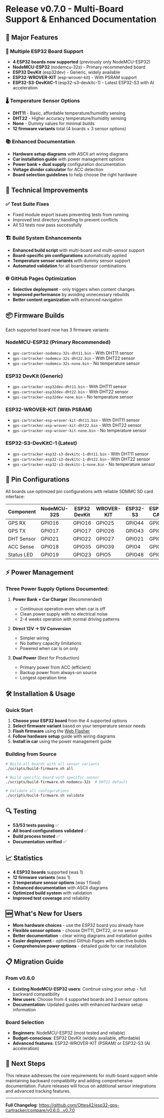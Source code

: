 # Release v0.7.0 - Multi-Board Support & Enhanced Documentation

## 🎉 Major Features

### 🔧 Multiple ESP32 Board Support
- **4 ESP32 boards now supported** (previously only NodeMCU-ESP32)
- **NodeMCU-ESP32** (nodemcu-32s) - Primary recommended board
- **ESP32 DevKit** (esp32dev) - Generic, widely available
- **ESP32-WROVER-KIT** (esp-wrover-kit) - With PSRAM support
- **ESP32-S3-DevKitC-1** (esp32-s3-devkitc-1) - Latest ESP32-S3 with AI acceleration

### 🌡️ Temperature Sensor Options
- **DHT11** - Basic, affordable temperature/humidity sensing
- **DHT22** - Higher accuracy temperature/humidity sensing
- **None** - Dummy values for minimal builds
- **12 firmware variants** total (4 boards × 3 sensor options)

### 📚 Enhanced Documentation
- **Hardware setup diagrams** with ASCII art wiring diagrams
- **Car installation guide** with power management options
- **Power bank + dual supply** configuration documentation
- **Voltage divider calculator** for ACC detection
- **Board selection guidelines** to help choose the right hardware

## 🔧 Technical Improvements

### ✅ Test Suite Fixes
- Fixed module export issues preventing tests from running
- Improved test directory handling to prevent conflicts
- All 53 tests now pass successfully

### 🏗️ Build System Enhancements
- **Enhanced build script** with multi-board and multi-sensor support
- **Board-specific pin configurations** automatically applied
- **Temperature sensor variants** with dummy sensor support
- **Automated validation** for all board/sensor combinations

### 🌐 GitHub Pages Optimization
- **Selective deployment** - only triggers when content changes
- **Improved performance** by avoiding unnecessary rebuilds
- **Better content organization** with enhanced navigation

## 📦 Firmware Builds

Each supported board now has 3 firmware variants:

### NodeMCU-ESP32 (Primary Recommended)
- `gps-cartracker-nodemcu-32s-dht11.bin` - With DHT11 sensor
- `gps-cartracker-nodemcu-32s-dht22.bin` - With DHT22 sensor  
- `gps-cartracker-nodemcu-32s-none.bin` - No temperature sensor

### ESP32 DevKit (Generic)
- `gps-cartracker-esp32dev-dht11.bin` - With DHT11 sensor
- `gps-cartracker-esp32dev-dht22.bin` - With DHT22 sensor
- `gps-cartracker-esp32dev-none.bin` - No temperature sensor

### ESP32-WROVER-KIT (With PSRAM)
- `gps-cartracker-esp-wrover-kit-dht11.bin` - With DHT11 sensor
- `gps-cartracker-esp-wrover-kit-dht22.bin` - With DHT22 sensor
- `gps-cartracker-esp-wrover-kit-none.bin` - No temperature sensor

### ESP32-S3-DevKitC-1 (Latest)
- `gps-cartracker-esp32-s3-devkitc-1-dht11.bin` - With DHT11 sensor
- `gps-cartracker-esp32-s3-devkitc-1-dht22.bin` - With DHT22 sensor
- `gps-cartracker-esp32-s3-devkitc-1-none.bin` - No temperature sensor

## 🔗 Pin Configurations

All boards use optimized pin configurations with reliable SDMMC SD card interface:

| Component | NodeMCU-32S | ESP32 DevKit | WROVER-KIT | ESP32-S3 | ESP32-CAM |
|-----------|-------------|--------------|------------|----------|-----------|
| GPS RX | GPIO16 | GPIO16 | GPIO25 | GPIO44 | GPIO16 |
| GPS TX | GPIO17 | GPIO17 | GPIO26 | GPIO43 | GPIO17 |
| DHT Sensor | GPIO21 | GPIO22 | GPIO27 | GPIO21 | GPIO3 |
| ACC Sense | GPIO18 | GPIO35 | GPIO39 | GPIO4 | GPIO33 |
| Status LED | GPIO19 | GPIO23 | GPIO5 | GPIO48 | GPIO32 |

## ⚡ Power Management

### Three Power Supply Options Documented:

1. **Power Bank + Car Charger** (Recommended)
   - Continuous operation even when car is off
   - Clean power supply with no electrical noise
   - 2-4 weeks operation with normal driving patterns

2. **Direct 12V → 5V Conversion**
   - Simpler wiring
   - No battery capacity limitations
   - Powered when car is on only

3. **Dual Power** (Best for Production)
   - Primary power from ACC (efficient)
   - Backup power from always-on source
   - Longest operation time

## 🛠️ Installation & Usage

### Quick Start
1. **Choose your ESP32 board** from the 4 supported options
2. **Select firmware variant** based on your temperature sensor needs
3. **Flash firmware** using the [Web Flasher](https://ottes42.github.io/esp32-gps-cartracker/flasher.html)
4. **Follow hardware setup** guide with wiring diagrams
5. **Install in car** using the power management guide

### Building from Source
```bash
# Build all boards with all sensor variants
./scripts/build-firmware.sh all

# Build specific board with specific sensor
./scripts/build-firmware.sh nodemcu-32s  # DHT11 default

# Validate all configurations  
./scripts/build-firmware.sh validate
```

## 🔍 Testing

- **53/53 tests passing** ✅
- **All board configurations validated** ✅  
- **Build process tested** ✅
- **Documentation verified** ✅

## 📈 Statistics

- **4 ESP32 boards** supported (was 1)
- **12 firmware variants** (was 1)
- **3 temperature sensor options** (was 1 fixed)
- **Enhanced documentation** with ASCII diagrams
- **Optimized build system** with validation
- **Improved test coverage** and reliability

## 🆕 What's New for Users

- **More hardware choices** - use the ESP32 board you already have
- **Flexible sensor options** - choose DHT11, DHT22, or no sensor
- **Better documentation** - clear wiring diagrams and installation guides
- **Easier deployment** - optimized GitHub Pages with selective builds
- **Comprehensive power options** - detailed guide for car installation

## 📋 Migration Guide

### From v0.6.0

- **Existing NodeMCU-ESP32 users**: Continue using your setup - full backward compatibility
- **New users**: Choose from 4 supported boards and 3 sensor options
- **Documentation**: Updated guides with enhanced hardware setup information

### Board Selection
- **Beginners**: NodeMCU-ESP32 (most tested and reliable)
- **Budget-conscious**: ESP32 DevKit (widely available, affordable)
- **Advanced features**: ESP32-WROVER-KIT (PSRAM) or ESP32-S3 (AI acceleration)

## 🎯 Next Steps

This release addresses the core requirements for multi-board support while maintaining backward compatibility and adding comprehensive documentation. Future releases will focus on additional sensor integrations and advanced tracking features.

---

**Full Changelog**: https://github.com/Ottes42/esp32-gps-cartracker/compare/v0.6.0...v0.7.0